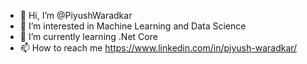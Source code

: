 - 👋 Hi, I’m @PiyushWaradkar
- 👀 I’m interested in Machine Learning and Data Science
- 🌱 I’m currently learning .Net Core
- 📫 How to reach me https://www.linkedin.com/in/piyush-waradkar/

<!---
PiyushWaradkar/PiyushWaradkar is a ✨ special ✨ repository because its `README.md` (this file) appears on your GitHub profile.
You can click the Preview link to take a look at your changes.
--->
